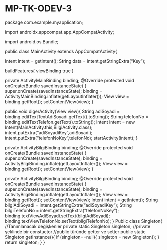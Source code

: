 # MP-TK-ODEV-3

package com.example.myapplication;

import androidx.appcompat.app.AppCompatActivity;

import android.os.Bundle;

public class MainActivity extends AppCompatActivity{

Intent intent = getIntent();
String data = intent.getStringExtra(“Key”);

buildFeatures{
 viewBinding true
}

private ActivityMainBinding binding;
@Override
protected void onCreate(Bundle savedInstanceState) {
 super.onCreate(savedInstanceState);
 binding = ActivityMainBinding.inflate(getLayoutInflater());
 View view = binding.getRoot();
 setContentView(view);
}

public void digerActivity(View view){
 String adiSoyadi = binding.editTextTextAdiSoyadi.getText().toString();
 String telefonNo = binding.editTextTelefon.getText().toString();
 Intent intent = new Intent(MainActivity.this,BilgiActivity.class);
 intent.putExtra(“adiSoyadiKey”,adiSoyadi);
 intent.putExtra(“telefonNoKey”,telefonNo);
 startActivity(intent);
}

private ActivityBilgiBinding binding;
@Override
protected void onCreate(Bundle savedInstanceState) {
 super.onCreate(savedInstanceState);
 binding = ActivityBilgiBinding.inflate(getLayoutInflater());
 View view = binding.getRoot();
 setContentView(view);
}

private ActivityBilgiBinding binding;
@Override
protected void onCreate(Bundle savedInstanceState) {
 super.onCreate(savedInstanceState);
 binding = ActivityBilgiBinding.inflate(getLayoutInflater());
 View view = binding.getRoot();
 setContentView(view);
 Intent intent = getIntent();
 String bilgiAdiSoyadi = intent.getStringExtra(“adiSoyadiKey”);
 String bilgiTelefonNo = intent.getStringExtra(“telefonNoKey”);
 binding.textViewAdiSoyadi.setText(bilgiAdiSoyadi);
 binding.textViewTelefonNo.setText(bilgiTelefonNo);
}
Public class Singleton{
//Tanımlanacak değişkenler
private static Singleton singleton;
	 //private şeklinde bir constuctor
	 //public türünde getter ve setter
public static Singleton getInstance(){
 if (singleton==null){
 singleton = new Singleton();
 }
return singleton;
}
}

